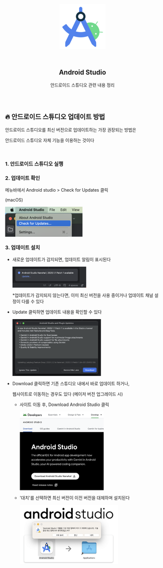 <div align="center">
  <p>
    <img src="../README.assets/studio.png">
  </p>
  <br>
  <h2>Android Studio</h2>
  <p>안드로이드 스튜디오 관련 내용 정리</p>
  <br>
  <br>
</div>


## 🔥 안드로이드 스튜디오 업데이트 방법

안드로이드 스튜디오를 최신 버전으로 업데이트하는 가장 권장되는 방법은

안드로이드 스튜디오 자체 기능을 이용하는 것이다

<br>

### 1. 안드로이드 스튜디오 실행

### 2. 업데이트 확인

메뉴바에서 Android studio > Check for Updates 클릭

(macOS)

<img src="../README.assets/update.png" alt="update" align="center" width="50%" />

### 3. 업데이트 설치

- 새로운 업데이트가 감지되면, 업데이트 알림이 표시된다

  <img src="../README.assets/update2.png" alt="update2" align="center" width="50%" />

  *업데이트가 감지되지 않는다면, 이미 최신 버전을 사용 중이거나 업데이트 채널 설정이 다를 수 있다

- Update 클릭하면 업데이트 내용을 확인할 수 있다

  <img src="../README.assets/update3.png" alt="update3" align="center" width="60%" />

- Download 클릭하면 기존 스튜디오 내에서 바로 업데이트 하거나,

  웹사이트로 이동하는 경우도 있다 (메이저 버전 업그레이드 시)

  - 사이트 이동 후, Download Android Studio 클릭

    <img src="../README.assets/update4.png" alt="update4" align="center" width="60%" />

  - '대치'를 선택하면 최신 버전이 이전 버전을 대체하며 설치된다

    <img src="../README.assets/update5.png" alt="update5" align="center" width="70%" />
